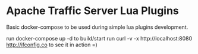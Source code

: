 Apache Traffic Server Lua Plugins
=================================

Basic docker-compose to be used during simple lua plugins development.

run docker-compose up -d to build/start
run curl -v -x http://localhost:8080 http://ifconfig.co to see it in action =)
